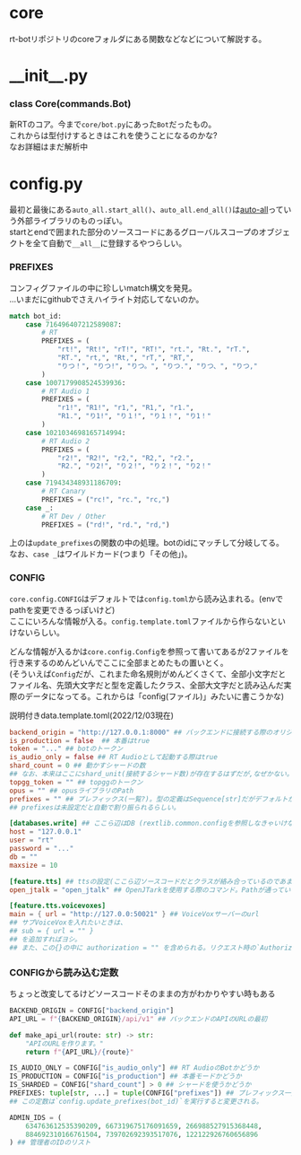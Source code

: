 # core
rt-botリポジトリのcoreフォルダにある関数などなどについて解説する。

# \_\_init\_\_.py
### class Core(commands.Bot)
新RTのコア。今まで`core/bot.py`にあった`Bot`だったもの。  
これからは型付けするときはこれを使うことになるのかな?  
なお詳細はまだ解析中

# config.py
最初と最後にある`auto_all.start_all()`、`auto_all.end_all()`は[auto-all](https://pypi.org/project/auto-all/)っていう外部ライブラリのものっぽい。  
startとendで囲まれた部分のソースコードにあるグローバルスコープのオブジェクトを全て自動で`__all__`に登録するやつらしい。

### PREFIXES
コンフィグファイルの中に珍しいmatch構文を発見。  
...いまだにgithubでさえハイライト対応してないのか。
```python
match bot_id:
    case 716496407212589087:
        # RT
        PREFIXES = (
            "rt!", "Rt!", "rT!", "RT!", "rt.", "Rt.", "rT.",
            "RT.", "rt,", "Rt,", "rT,", "RT,",
            "りつ！", "りつ!", "りつ。", "りつ.", "りつ、", "りつ,"
        )
    case 1007179908524539936:
        # RT Audio 1
        PREFIXES = (
            "r1!", "R1!", "r1,", "R1,", "r1.",
            "R1.", "り1!", "り１!", "り１！", "り1！"
        )
    case 1021034698165714994:
        # RT Audio 2
        PREFIXES = (
            "r2!", "R2!", "r2,", "R2,", "r2.",
            "R2.", "り2!", "り２!", "り２！", "り2！"
        )
    case 719434348931186709:
        # RT Canary
        PREFIXES = ("rc!", "rc.", "rc,")
    case _:
        # RT Dev / Other
        PREFIXES = ("rd!", "rd.", "rd,")
```
上のは`update_prefixes`の関数の中の処理。botのidにマッチして分岐してる。  
なお、`case _`はワイルドカード(つまり「その他」)。

### CONFIG
`core.config.CONFIG`はデフォルトでは`config.toml`から読み込まれる。(envでpathを変更できるっぽいけど)  
ここにいろんな情報が入る。`config.template.toml`ファイルから作らないといけないらしい。

どんな情報が入るかは`core.config.Config`を参照って書いてあるが2ファイルを行き来するのめんどいんでここに全部まとめたもの置いとく。  
(そういえば`Config`だが、これまた命名規則がめんどくさくて、全部小文字だとファイル名、先頭大文字だと型を定義したクラス、全部大文字だと読み込んだ実際のデータになってる。これからは「config(ファイル)」みたいに書こうかな)

説明付きdata.template.toml(2022/12/03現在)
```toml
backend_origin = "http://127.0.0.1:8000" ## バックエンドに接続する際のオリジン
is_production = false  ## 本番はtrue
token = "..." ## botのトークン
is_audio_only = false ## RT Audioとして起動する際はtrue
shard_count = 0 ## 動かすシャードの数
## なお、本来はここにshard_unit(接続するシャード数)が存在するはずだが,なぜかない。
topgg_token = "" ## topggのトークン
opus = "" ## opusライブラリのPath
prefixes = "" ## プレフィックス(一覧?)。型の定義はSequence[str]だがデフォルトがstrなんでよくわからん。
## prefixesは未設定だと自動で割り振られるらしい。

[databases.write] ## ここら辺はDB (rextlib.common.configを参照しなきゃいけないらしいがめんどいのであとで)
host = "127.0.0.1"
user = "rt"
password = "..."
db = ""
maxsize = 10

[feature.tts] ## ttsの設定(ここら辺ソースコードだとクラスが絡み合っているのであまり見るのはおすすめしない)
open_jtalk = "open_jtalk" ## OpenJTarkを使用する際のコマンド。Pathが通っていなければOpenJTalk実行部のフルPathを記述すれば良き、かな

[feature.tts.voicevoxes]
main = { url = "http://127.0.0:50021" } ## VoiceVoxサーバーのurl
## サブVoiceVoxを入れたいときは、
## sub = { url = "" }
## を追加すればヨシ。
## また、この{}の中に authorization = "" を含められる。リクエスト時の`Authorization`ヘッダーに入れる内容らしい。(よくわからん)
```
### CONFIGから読み込む定数
ちょっと改変してるけどソースコードそのままの方がわかりやすい時もある
```py
BACKEND_ORIGIN = CONFIG["backend_origin"]
API_URL = f"{BACKEND_ORIGIN}/api/v1" ## バックエンドのAPIのURLの最初

def make_api_url(route: str) -> str:
    "APIのURLを作ります。"
    return f"{API_URL}/{route}"

IS_AUDIO_ONLY = CONFIG["is_audio_only"] ## RT AudioのBotかどうか
IS_PRODUCTION = CONFIG["is_production"] ## 本番モードかどうか
IS_SHARDED = CONFIG["shard_count"] > 0 ## シャードを使うかどうか
PREFIXES: tuple[str, ...] = tuple(CONFIG["prefixes"]) ## プレフィックス一覧
## この定数は`config.update_prefixes(bot_id)`を実行すると変更される。

ADMIN_IDS = (
    634763612535390209, 667319675176091659, 266988527915368448,
    884692310166761504, 739702692393517076, 122122926760656896
) ## 管理者のIDのリスト
```
